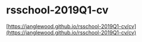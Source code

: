 # rsschool-2019Q1-cv
[https://janglewood.github.io/rsschool-2019Q1-cv/cv](https://janglewood.github.io/rsschool-2019Q1-cv/cv)
